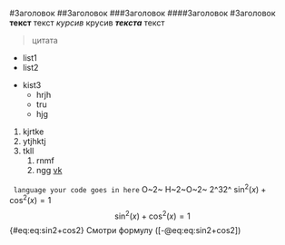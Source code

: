 #Заголовок
##Заголовок
###Заголовок
####Заголовок
#Заголовок
**текст** текст
*курсив* крусив
***текста*** текст
> цитата

- list1
- list2
* kist3
  * hrjh
  - tru
   - hjg
1. kjrtke
1. ytjhktj
1. tkll
   1. rnmf
   1. ngg 
[vk](file-name.md) 

``` language your code goes in here```
O~2~
H~2~O~2~
2^32^
$\sin^2 (x) + \cos^2 (x) = 1$
$$
\sin^2 (x) + \cos^2 (x) = 1
 $$ {#eq:eq:sin2+cos2}
Смотри формулу ([-@eq:eq:sin2+cos2])
